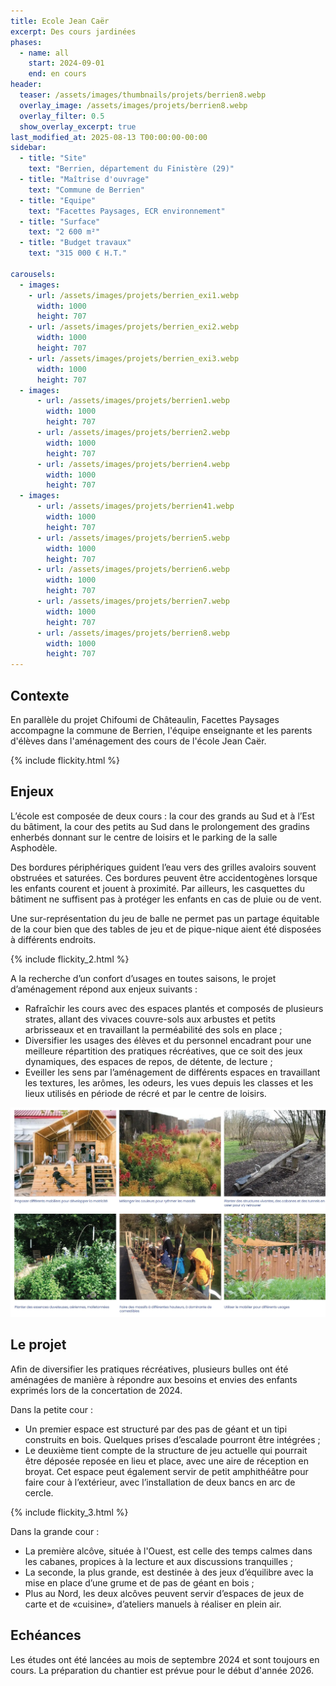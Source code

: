 ```yaml
---
title: Ecole Jean Caër
excerpt: Des cours jardinées
phases:
  - name: all
    start: 2024-09-01
    end: en cours
header:
  teaser: /assets/images/thumbnails/projets/berrien8.webp
  overlay_image: /assets/images/projets/berrien8.webp
  overlay_filter: 0.5
  show_overlay_excerpt: true
last_modified_at: 2025-08-13 T00:00:00-00:00
sidebar:
  - title: "Site"
    text: "Berrien, département du Finistère (29)"
  - title: "Maîtrise d'ouvrage"
    text: "Commune de Berrien"
  - title: "Equipe"
    text: "Facettes Paysages, ECR environnement"
  - title: "Surface"
    text: "2 600 m²"
  - title: "Budget travaux"
    text: "315 000 € H.T."
    
carousels:
  - images:
    - url: /assets/images/projets/berrien_exi1.webp
      width: 1000
      height: 707
    - url: /assets/images/projets/berrien_exi2.webp
      width: 1000
      height: 707
    - url: /assets/images/projets/berrien_exi3.webp
      width: 1000
      height: 707
  - images:
      - url: /assets/images/projets/berrien1.webp
        width: 1000
        height: 707
      - url: /assets/images/projets/berrien2.webp
        width: 1000
        height: 707
      - url: /assets/images/projets/berrien4.webp
        width: 1000
        height: 707
  - images:
      - url: /assets/images/projets/berrien41.webp
        width: 1000
        height: 707
      - url: /assets/images/projets/berrien5.webp
        width: 1000
        height: 707
      - url: /assets/images/projets/berrien6.webp
        width: 1000
        height: 707
      - url: /assets/images/projets/berrien7.webp
        width: 1000
        height: 707
      - url: /assets/images/projets/berrien8.webp
        width: 1000
        height: 707
---
```

## Contexte

En parallèle du projet Chifoumi de Châteaulin, Facettes Paysages accompagne la commune de Berrien, l'équipe enseignante et les parents d'élèves dans l'aménagement des cours de l'école Jean Caër.

{% include flickity.html %}

## Enjeux

L’école est composée de deux cours : la cour des grands au Sud et à l’Est du bâtiment, la cour des petits au Sud dans le prolongement des gradins enherbés donnant sur le centre de loisirs et le parking de la salle Asphodèle.


Des bordures périphériques guident l’eau vers des grilles avaloirs souvent obstruées et saturées. Ces bordures peuvent être accidentogènes lorsque les enfants courent et jouent à proximité. 
Par ailleurs, les casquettes du bâtiment ne suffisent pas à protéger les enfants en cas de pluie ou de vent.


Une sur-représentation du jeu de balle ne permet pas un partage équitable de la cour bien que des tables de jeu et de pique-nique aient été disposées à différents endroits.

{% include flickity_2.html %}

A la recherche d’un confort d’usages en toutes saisons, le projet d’aménagement répond aux enjeux suivants : 
* Rafraîchir les cours avec des espaces plantés et composés de plusieurs strates, allant des vivaces couvre-sols aux arbustes et petits arbrisseaux et en travaillant la perméabilité des sols en place ;
* Diversifier les usages des élèves et du personnel encadrant pour une meilleure répartition des pratiques récréatives, que ce soit des jeux dynamiques, des espaces de repos, de détente, de lecture ;
* Eveiller les sens par l’aménagement de différents espaces en travaillant les textures, les arômes, les odeurs, les vues depuis les classes et les lieux utilisés en période de récré et par le centre de loisirs.

![photos_de_références_inspirantes](/assets/images/projets/berrien3.webp)

## Le projet

Afin de diversifier les pratiques récréatives, plusieurs bulles ont été aménagées de manière à répondre aux besoins et envies des enfants exprimés lors de la concertation de 2024.


Dans la petite cour :
* Un premier espace est structuré par des pas de géant et un tipi construits en bois. Quelques prises d’escalade pourront être intégrées ;
* Le deuxième tient compte de la structure de jeu actuelle qui pourrait être déposée reposée en lieu et place, avec une aire de réception en broyat. Cet espace peut également servir de petit amphithéâtre pour faire cour à l’extérieur, avec l’installation de deux bancs en arc de cercle. 

{% include flickity_3.html %}

Dans la grande cour : 
* La première alcôve, située à l'Ouest, est celle des temps calmes dans les cabanes, propices à la lecture et aux discussions tranquilles ;
* La seconde, la plus grande, est destinée à des jeux d’équilibre avec la mise en place d’une grume et de pas de géant en bois ;
* Plus au Nord, les deux alcôves peuvent servir d’espaces de jeux de carte et de «cuisine», d’ateliers manuels à réaliser en plein air.

## Echéances

Les études ont été lancées au mois de septembre 2024 et sont toujours en cours. La préparation du chantier est prévue pour le début d'année 2026.





